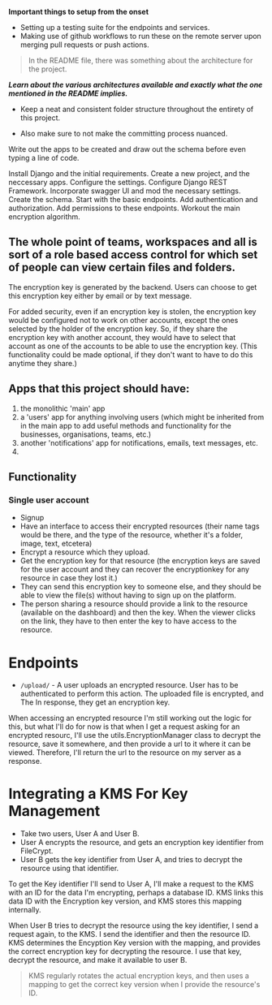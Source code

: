 **Important things to setup from the onset**
- Setting up a testing suite for the endpoints and services.
- Making use of github workflows to run these on the remote server upon merging pull requests or push actions.

> In the README file, there was something about the architecture for the project.

***Learn about the various architectures available and exactly what the one mentioned in the README implies.***

- Keep a neat and consistent folder structure throughout the entirety of this project.

- Also make sure to not make the committing process nuanced.

Write out the apps to be created and draw out the schema before even typing a line of code.



Install Django and the initial requirements.
Create a new project, and the neccessary apps.
Configure the settings.
Configure Django REST Framework.
Incorporate swagger UI and mod the necessary settings.
Create the schema.
Start with the basic endpoints.
Add authentication and authorization.
Add permissions to these endpoints.
Workout the main encryption algorithm.


## The whole point of teams, workspaces and all is sort of a role based access control for which set of people can view certain files and folders.


The encryption key is generated by the backend. Users can choose to get this encryption key either by email or by text message.

For added security, even if an encryption key is stolen, the encryption key would be configured not to work on other accounts, except the ones selected by the holder of the encryption key. So, if they share the encryption key with another account, they would have to select that account as one of the accounts to be able to use the encryption key. (This functionality could be made optional, if they don't want to have to do this anytime they share.)

## Apps that this project should have:

1. the monolithic 'main' app
2. a 'users' app for anything involving users (which might be inherited from in the main app to add useful methods and functionality for the businesses, organisations, teams, etc.)
3. another 'notifications' app for notifications, emails, text messages, etc.
4. 


## Functionality

### Single user account

- Signup
- Have an interface to access their encrypted resources (their name tags would be there, and the type of the resource, whether it's a folder, image, text, etcetera)
- Encrypt a resource which they upload.
- Get the encryption key for that resource (the encryption keys are saved for the user account and they can recover the encryptionkey for any resource in case they lost it.)
- They can send this encryption key to someone else, and they should be able to view the file(s) without having to sign up on the platform.
- The person sharing a resource should provide a link to the resource (available on the dashboard) and then the key. When the viewer clicks on the link, they have to then enter the key to have access to the resource.

# Endpoints
- `/upload/` - A user uploads an encrypted resource. User has to be authenticated to perform this action. The uploaded file is encrypted, and The In response, they get an encryption key.



When accessing an encrypted resource
I'm still working out the logic for this, but what I'll do for now is that when I get a request asking for an encrypted resourc,
I'll use the utils.EncryptionManager class to decrypt the resource, save it somewhere, and then provide a url to it where it can be viewed. Therefore, I'll return the url to the resource on my server as a response.


# Integrating a KMS For Key Management

- Take two users, User A and User B.
- User A encrypts the resource, and gets an encryption key identifier from FileCrypt.
- User B gets the key identifier from User A, and tries to decrypt the resource using that identifier.

To get the Key identifier I'll send to User A, I'll make a request to the KMS with an ID for the data I'm encrypting, perhaps
a database ID. KMS links this data ID with the Encryption key version, and KMS stores this mapping internally.

When User B tries to decrypt the resource using the key identifier, I send a request again, to the KMS. I send the
identifier and then the resource ID. KMS determines the Encyption Key version with the mapping, and provides the
correct encryption key for decrypting the resource. I use that key, decrypt the resource, and make it available to user B.

> KMS regularly rotates the actual encryption keys, and then uses a mapping to get the correct key version when I provide the resource's ID.